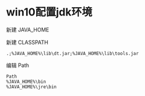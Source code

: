 # win10配置jdk环境
新建 JAVA\_HOME

新建 CLASSPATH

```Plain Text
.;%JAVA_HOME%\lib\dt.jar;%JAVA_HOME%\lib\tools.jar
```
编辑 Path

```Plain Text
Path
%JAVA_HOME%\bin
%JAVA_HOME%\jre\bin
```
